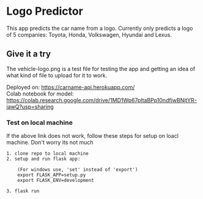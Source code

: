 # Logo Predictor

This app predicts the car name from a logo. Currently only predicts a logo of 5 companies: Toyota, Honda, Volkswagen, Hyundai and Lexus.

## Give it a try

The vehicle-logo.png is a test file for testing the app and getting an idea of what kind of file to upload for it to work.

Deployed on: https://carname-api.herokuapp.com/  
Colab notebook for model: https://colab.research.google.com/drive/1MD1Wp67pltaBPp10ndfjwBNjtYR-iawQ?usp=sharing

### Test on local machine

If the above link does not work, follow these steps for setup on loacl machine. Don't worry its not much

```
1. clone repo to local machine
2. setup and run flask app:

	(For windows use, 'set' instead of 'export')
	export FLASK_APP=setup.py
  	export FLASK_ENV=development
  
3. flask run
```
